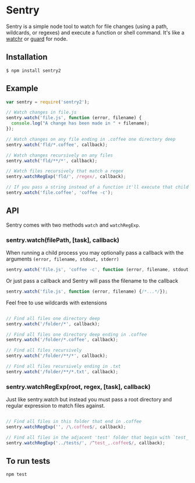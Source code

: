 # Sentry

Sentry is a simple node tool to watch for file changes (using a path, wildcards, or regexes) and execute a function or shell command. It's like a [watchr](https://github.com/mynyml/watchr) or [guard](https://github.com/guard/guard) for node.

## Installation

    $ npm install sentry2

## Example

````javascript
var sentry = require('sentry2');

// Watch changes in file.js
sentry.watch('file.js', function (error, filename) {
  console.log("A change has been made in " + filename);
});

// Watch changes on any file ending in .coffee one directory deep
sentry.watch('fld/*.coffee', callback);

// Watch changes recursively on any files 
sentry.watch('fld/**/*', callback);

// Watch files recursively that match a regex
sentry.watchRegExp('fld/', /regex/, callback);

// If you pass a string instead of a function it'll execute that child process
sentry.watch('file.coffee', 'coffee -c');
````

## API

Sentry comes with two methods `watch` and `watchRegExp`.

### sentry.watch(filePath, [task], callback)

When running a child process you may optionally pass a callback with the arguments `(error, filename, stdout, stderr)`

````javascript
sentry.watch('file.js', 'coffee -c', function (error, filename, stdout, stderr) {/*...*/});
````

Or just pass a callback and Sentry will pass the filename to the callback

````javascript
sentry.watch('file.js', function (error, filename) {/*...*/});
````

Feel free to use wildcards with extensions

````javascript

// Find all files one directory deep
sentry.watch('/folder/*', callback);

// Find all files one directory deep ending in .coffee
sentry.watch('/folder/*.coffee', callback);

// Find all files recursively
sentry.watch('/folder/**/*', callback);

// Find all files recursively ending in .txt
sentry.watch('/folder/**/*.txt', callback);
````

### sentry.watchRegExp(root, regex, [task], callback)

Just like sentry.watch but instead you must pass a root directory and regular expression to match files against.

````javascript

// Find all files in this folder that end in .coffee
sentry.watchRegExp('', /\.coffee$/, callback);

// Find all files in the adjacent 'test' folder that begin with `test_` and end in `.coffee`
sentry.watchRegExp('../tests/', /^test_,.coffee$/, callback);
````

## To run tests

    npm test
